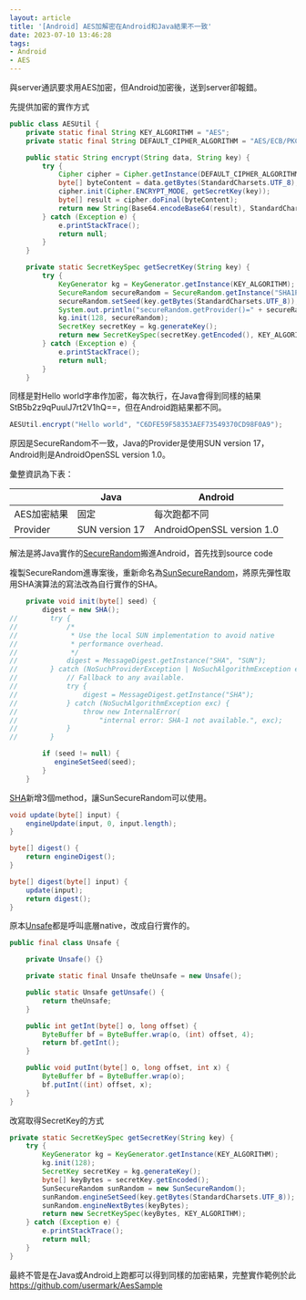 ```yaml
---
layout: article
title: '[Android] AES加解密在Android和Java結果不一致'
date: 2023-07-10 13:46:28
tags:
- Android
- AES
---
```

與server通訊要求用AES加密，但Android加密後，送到server卻報錯。
<!--more-->

先提供加密的實作方式
```java
public class AESUtil {
    private static final String KEY_ALGORITHM = "AES";
    private static final String DEFAULT_CIPHER_ALGORITHM = "AES/ECB/PKCS5Padding";

    public static String encrypt(String data, String key) {
        try {
            Cipher cipher = Cipher.getInstance(DEFAULT_CIPHER_ALGORITHM);
            byte[] byteContent = data.getBytes(StandardCharsets.UTF_8);
            cipher.init(Cipher.ENCRYPT_MODE, getSecretKey(key));
            byte[] result = cipher.doFinal(byteContent);
            return new String(Base64.encodeBase64(result), StandardCharsets.UTF_8);
        } catch (Exception e) {
            e.printStackTrace();
            return null;
        }
    }

    private static SecretKeySpec getSecretKey(String key) {
        try {
            KeyGenerator kg = KeyGenerator.getInstance(KEY_ALGORITHM);
            SecureRandom secureRandom = SecureRandom.getInstance("SHA1PRNG");
            secureRandom.setSeed(key.getBytes(StandardCharsets.UTF_8));
            System.out.println("secureRandom.getProvider()=" + secureRandom.getProvider());
            kg.init(128, secureRandom);
            SecretKey secretKey = kg.generateKey();
            return new SecretKeySpec(secretKey.getEncoded(), KEY_ALGORITHM);
        } catch (Exception e) {
            e.printStackTrace();
            return null;
        }
    }
```

同樣是對Hello world字串作加密，每次執行，在Java會得到同樣的結果StB5b2z9qPuulJ7rt2V1hQ==，但在Android跑結果都不同。
```java
AESUtil.encrypt("Hello world", "C6DFE59F58353AEF73549370CD98F0A9");
```

原因是SecureRandom不一致，Java的Provider是使用SUN version 17，Android則是AndroidOpenSSL version 1.0。

彙整資訊為下表：

|           | Java         | Android                  |
| --------- | ------------ | ------------------------ |
|AES加密結果| 固定          |每次跑都不同              |
|Provider   |SUN version 17|AndroidOpenSSL version 1.0|

解法是將Java實作的[SecureRandom]((https://github.com/frohoff/jdk8u-jdk/blob/master/src/share/classes/java/security/SecureRandom.java))搬進Android，首先找到source code

複製SecureRandom進專案後，重新命名為[SunSecureRandom](https://github.com/usermark/AesSample/blob/master/app/src/main/java/com/github/usermark/aessample/sun/SunSecureRandom.java)，將原先彈性取用SHA演算法的寫法改為自行實作的SHA。
```java
    private void init(byte[] seed) {
        digest = new SHA();
//        try {
//            /*
//             * Use the local SUN implementation to avoid native
//             * performance overhead.
//             */
//            digest = MessageDigest.getInstance("SHA", "SUN");
//        } catch (NoSuchProviderException | NoSuchAlgorithmException e) {
//            // Fallback to any available.
//            try {
//                digest = MessageDigest.getInstance("SHA");
//            } catch (NoSuchAlgorithmException exc) {
//                throw new InternalError(
//                    "internal error: SHA-1 not available.", exc);
//            }
//        }

        if (seed != null) {
           engineSetSeed(seed);
        }
    }
```

[SHA](https://github.com/usermark/AesSample/blob/master/app/src/main/java/com/github/usermark/aessample/sun/SHA.java)新增3個method，讓SunSecureRandom可以使用。
```java
void update(byte[] input) {
    engineUpdate(input, 0, input.length);
}

byte[] digest() {
    return engineDigest();
}

byte[] digest(byte[] input) {
    update(input);
    return digest();
}
```

原本[Unsafe](https://github.com/usermark/AesSample/blob/master/app/src/main/java/com/github/usermark/aessample/sun/Unsafe.java)都是呼叫底層native，改成自行實作的。
```java
public final class Unsafe {

    private Unsafe() {}

    private static final Unsafe theUnsafe = new Unsafe();

    public static Unsafe getUnsafe() {
        return theUnsafe;
    }

    public int getInt(byte[] o, long offset) {
        ByteBuffer bf = ByteBuffer.wrap(o, (int) offset, 4);
        return bf.getInt();
    }

    public void putInt(byte[] o, long offset, int x) {
        ByteBuffer bf = ByteBuffer.wrap(o);
        bf.putInt((int) offset, x);
    }
}
```

改寫取得SecretKey的方式
```java
private static SecretKeySpec getSecretKey(String key) {
    try {
        KeyGenerator kg = KeyGenerator.getInstance(KEY_ALGORITHM);
        kg.init(128);
        SecretKey secretKey = kg.generateKey();
        byte[] keyBytes = secretKey.getEncoded();
        SunSecureRandom sunRandom = new SunSecureRandom();
        sunRandom.engineSetSeed(key.getBytes(StandardCharsets.UTF_8));
        sunRandom.engineNextBytes(keyBytes);
        return new SecretKeySpec(keyBytes, KEY_ALGORITHM);
    } catch (Exception e) {
        e.printStackTrace();
        return null;
    }
}
```

最終不管是在Java或Android上跑都可以得到同樣的加密結果，完整實作範例於此 <https://github.com/usermark/AesSample>